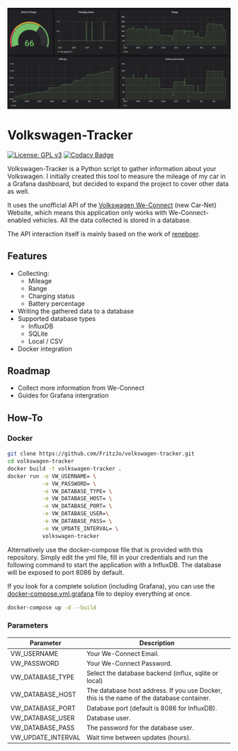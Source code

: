 ![dashboard example](docs/grafana_sample.png "Grafana sample dashboard")


# Volkswagen-Tracker
[![License: GPL v3](https://img.shields.io/badge/License-GPLv3-blue.svg)](https://www.gnu.org/licenses/gpl-3.0)
[![Codacy Badge](https://api.codacy.com/project/badge/Grade/e0af2167fa4646289d99caf47182ffe9)](https://www.codacy.com/manual/fritzjo-git/volkswagen-tracker?utm_source=github.com&amp;utm_medium=referral&amp;utm_content=FritzJo/volkswagen-tracker&amp;utm_campaign=Badge_Grade)

Volkswagen-Tracker is a Python script to gather information about your Volkswagen.
I initially created this tool to measure the mileage of my car in a Grafana dashboard, but decided
to expand the project to cover other data as well.

It uses the unofficial API of the [Volkswagen We-Connect](https://www.portal.volkswagen-we.com/portal/) (new Car-Net) Website, which means this application only works with We-Connect-enabled vehicles.
All the data collected is stored in a database.

The API interaction itself is mainly based on the work of [reneboer](https://github.com/reneboer/python-carnet-client).

## Features
* Collecting:
  * Mileage
  * Range
  * Charging status
  * Battery percentage
* Writing the gathered data to a database
* Supported database types
  * InfluxDB
  * SQLite
  * Local / CSV
* Docker integration

## Roadmap
* Collect more information from We-Connect
* Guides for Grafana intergration

## How-To
### Docker
```bash
git clone https://github.com/FritzJo/volkswagen-tracker.git
cd volkswagen-tracker
docker build -t volkswagen-tracker .
docker run -e VW_USERNAME= \
           -e VW_PASSWORD= \
           -e VW_DATABASE_TYPE= \
           -e VW_DATABASE_HOST= \
           -e VW_DATABASE_PORT= \
           -e VW_DATABASE_USER=\
           -e VW_DATABASE_PASS= \
           -e VW_UPDATE_INTERVAL= \
           volkswagen-tracker
```
Alternatively use the docker-compose file that is provided with this repository.
Simply edit the yml file, fill in your credentials and run the following command to
start the application with a InfluxDB. The database will be exposed to port 8086
by default. 

If you look for a complete solution (including Grafana), you can use
the [docker-compose.yml.grafana](https://github.com/FritzJo/volkswagen-tracker/blob/master/examples/docker-compose.yml.granfana) file to deploy everything at once.
```bash
docker-compose up -d --build
```
### Parameters
|Parameter|Description|
|---|---|
|VW_USERNAME|Your We-Connect Email.|
|VW_PASSWORD|Your We-Connect Password.|
|VW_DATABASE_TYPE|Select the database backend (influx, sqlite or local)
|VW_DATABASE_HOST|The database host address. If you use Docker, this is the name of the database container.|
|VW_DATABASE_PORT|Database port (default is 8086 for InfluxDB).|
|VW_DATABASE_USER|Database user.|
|VW_DATABASE_PASS|The password for the database user.|
|VW_UPDATE_INTERVAL|Wait time between updates (hours).|
